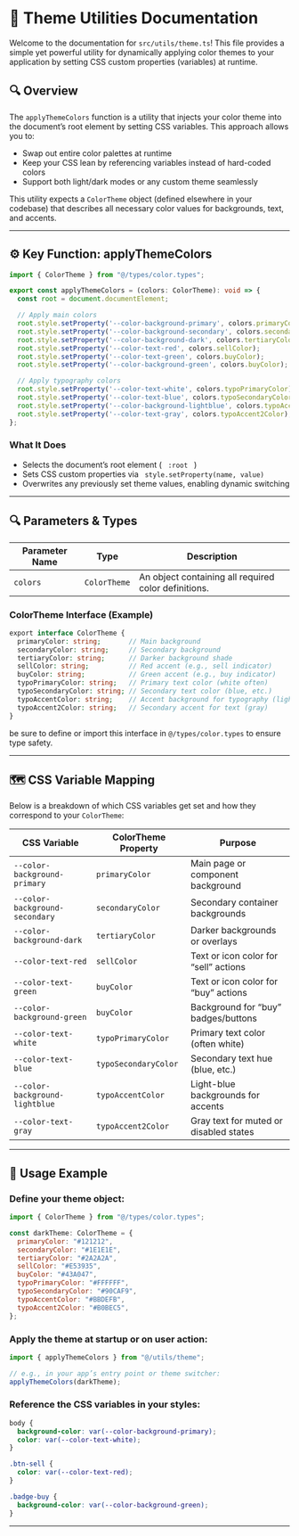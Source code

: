 # 🎨 Theme Utilities Documentation

Welcome to the documentation for <code>src/utils/theme.ts</code>! This file provides a simple yet powerful utility for dynamically applying color themes to your application by setting CSS custom properties (variables) at runtime.


## 🔍 Overview

The <code>applyThemeColors</code> function is a utility that injects your color theme into the document’s root element by setting CSS variables. This approach allows you to:

- Swap out entire color palettes  at runtime
- Keep your CSS lean by referencing variables instead of hard-coded colors
- Support both  light/dark modes  or any custom theme seamlessly

This utility expects a <code>ColorTheme</code> object (defined elsewhere in your codebase) that describes all necessary color values for backgrounds, text, and accents.

---

## ⚙️ Key Function: applyThemeColors

```typescript
import { ColorTheme } from "@/types/color.types";

export const applyThemeColors = (colors: ColorTheme): void => {
  const root = document.documentElement;

  // Apply main colors
  root.style.setProperty('--color-background-primary', colors.primaryColor);
  root.style.setProperty('--color-background-secondary', colors.secondaryColor);
  root.style.setProperty('--color-background-dark', colors.tertiaryColor);
  root.style.setProperty('--color-text-red', colors.sellColor);
  root.style.setProperty('--color-text-green', colors.buyColor);
  root.style.setProperty('--color-background-green', colors.buyColor);

  // Apply typography colors
  root.style.setProperty('--color-text-white', colors.typoPrimaryColor);
  root.style.setProperty('--color-text-blue', colors.typoSecondaryColor);
  root.style.setProperty('--color-background-lightblue', colors.typoAccentColor);
  root.style.setProperty('--color-text-gray', colors.typoAccent2Color);
};
```

### What It Does

- Selects  the document’s root element ( <code> :root </code> )
- Sets  CSS custom properties via <code> style.setProperty(name, value) </code>
- Overwrites  any previously set theme values, enabling dynamic switching

---

## 🔍 Parameters &amp; Types

| Parameter Name | Type | Description |
| --- | --- | --- |
| <code>colors</code> | <code>ColorTheme</code> | An object containing all required color definitions. |

### ColorTheme Interface (Example)

```php
export interface ColorTheme {
  primaryColor: string;       // Main background
  secondaryColor: string;     // Secondary background
  tertiaryColor: string;      // Darker background shade
  sellColor: string;          // Red accent (e.g., sell indicator)
  buyColor: string;           // Green accent (e.g., buy indicator)
  typoPrimaryColor: string;   // Primary text color (white often)
  typoSecondaryColor: string; // Secondary text color (blue, etc.)
  typoAccentColor: string;    // Accent background for typography (light blue)
  typoAccent2Color: string;   // Secondary accent for text (gray)
}
```

be sure to define or import this interface in <code>@/types/color.types</code> to ensure type safety.

---

## 🗺 CSS Variable Mapping

Below is a breakdown of which CSS variables get set and how they correspond to your <code>ColorTheme</code>:

| CSS Variable | ColorTheme Property | Purpose |
| --- | --- | --- |
| <code>--color-background-primary</code> | <code>primaryColor</code> | Main page or component background |
| <code>--color-background-secondary</code> | <code>secondaryColor</code> | Secondary container backgrounds |
| <code>--color-background-dark</code> | <code>tertiaryColor</code> | Darker backgrounds or overlays |
| <code>--color-text-red</code> | <code>sellColor</code> | Text or icon color for “sell” actions |
| <code>--color-text-green</code> | <code>buyColor</code> | Text or icon color for “buy” actions |
| <code>--color-background-green</code> | <code>buyColor</code> | Background for “buy” badges/buttons |
| <code>--color-text-white</code> | <code>typoPrimaryColor</code> | Primary text color (often white) |
| <code>--color-text-blue</code> | <code>typoSecondaryColor</code> | Secondary text hue (blue, etc.) |
| <code>--color-background-lightblue</code> | <code>typoAccentColor</code> | Light-blue backgrounds for accents |
| <code>--color-text-gray</code> | <code>typoAccent2Color</code> | Gray text for muted or disabled states |

---

## 🚀 Usage Example

### Define your theme object:

```javascript
import { ColorTheme } from "@/types/color.types";

const darkTheme: ColorTheme = {
  primaryColor: "#121212",
  secondaryColor: "#1E1E1E",
  tertiaryColor: "#2A2A2A",
  sellColor: "#E53935",
  buyColor: "#43A047",
  typoPrimaryColor: "#FFFFFF",
  typoSecondaryColor: "#90CAF9",
  typoAccentColor: "#BBDEFB",
  typoAccent2Color: "#B0BEC5",
};
```

### Apply the theme at startup or on user action:

```javascript
import { applyThemeColors } from "@/utils/theme";

// e.g., in your app’s entry point or theme switcher:
applyThemeColors(darkTheme);
```

### Reference the CSS variables in your styles:

```css
body {
  background-color: var(--color-background-primary);
  color: var(--color-text-white);
}

.btn-sell {
  color: var(--color-text-red);
}

.badge-buy {
  background-color: var(--color-background-green);
}
```

---
